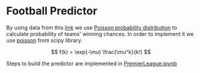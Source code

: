 # Football Predictor

By using data from this [link](https://www.football-data.co.uk/englandm.php) we use [Poisson probability distribution](https://en.wikipedia.org/wiki/Poisson_distribution) to calculate probability of teams' winning chances. In order to implement it we use [poisson](https://docs.scipy.org/doc/scipy/reference/generated/scipy.stats.poisson.html) from scipy library.

$$ f(k) = \exp(-\mu) \frac{\mu^k}{k!} $$

Steps to build the predictor are implemented in [PremierLeague.ipynb](https://github.com/shaswat-dharaiya/Football-Predictor/blob/main/PremierLeague.ipynb) 
